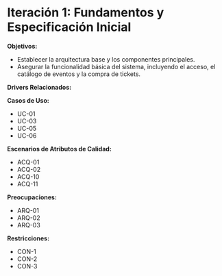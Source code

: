# Iteración 1: Fundamentos y Especificación Inicial

**Objetivos:**
- Establecer la arquitectura base y los componentes principales.
- Asegurar la funcionalidad básica del sistema, incluyendo el acceso, el catálogo de eventos y la compra de tickets.

**Drivers Relacionados:**

**Casos de Uso:**
- UC-01
- UC-03
- UC-05
- UC-06

**Escenarios de Atributos de Calidad:**
- ACQ-01
- ACQ-02
- ACQ-10
- ACQ-11

**Preocupaciones:**
- ARQ-01
- ARQ-02
- ARQ-03

**Restricciones:**
- CON-1
- CON-2
- CON-3

